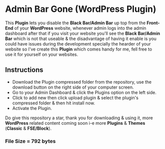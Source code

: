 # Admin Bar Gone (WordPress Plugin)
This <b>Plugin</b> lets you disable the <b>Black Bar/Admin Bar</b> up top from the <b>Front-End</b> of your <b>WordPress</b> website, whenever admin logs into the admin dashboard after that if you visit your website you'll see the <b>Black Bar/Admin Bar</b> which is not that useable & the disadvantage of having it enable is you could have issues during the development specially the hearder of your website so I've create this <b>Plugin</b> which comes handy for me, fell free to use it for yourself on your websites.
  <h2>Instructions</h2>
  <ul>
    <li>Download the Plugin compressed folder from the repository, use the download button on the right side of your computer screen.</li>
    <li>Go to your Admin Dashboard & click the Plugins option on the left side.</li>
    <li>Click to add new then click upload plugin & select the plugin's compressed folder & then hit install now.</li>
    <li>Activate the Plugin.</li>
  </ul>
  <p>Do give this repository a star, thank you for downloading & using it, more <b>WordPress</b> related content coming soon i-e more <b>Plugins</b> & <b>Themes</b> (<b>Classic</b> & <b>FSE/Block</b>).</p>
  <h3>File Size = 792 bytes</h3>
